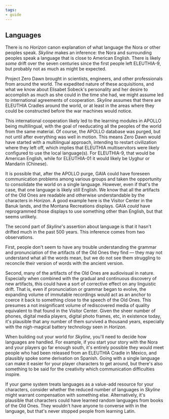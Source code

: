 ```yaml
---
tags:
- guide
---
```


## Languages

There is no _Horizon_ canon explanation of what language the Nora or other peoples speak.
_Skyline_ makes an inference: the Nora and surrounding peoples speak a language that is close to American English.
There is likely _some_ drift over the seven centuries since the first people left ELEUTHIA-9, but probably not as much as might be expected.

Project Zero Dawn brought in scientists, engineers, and other professionals from around the world.
The expedited nature of these acquisitions, and what we know about Elisabet Sobeck's personality and her desire to accomplish as much as she could in the time she had, we might assume led to international agreements of cooperation.
_Skyline_ assumes that there are ELEUTHIA Cradles around the world, or at least in the areas where they could be constructed before the war machines would notice.

This international cooperation likely led to the learning modules in APOLLO being multilingual, with the goal of reeducating all the peoples of the world from the same material.
Of course, the APOLLO database was purged, but not until after everything was well in motion.
This means Zero Dawn would have started with a multilingual approach, intending to restart civilization where they left off, which implies that ELEUTHIA multiservitors were likely configured to use the local language(s).
For ELEUTHIA-9, that would be American English, while for ELEUTHIA-01 it would likely be Uyghur or Mandarin (Chinese).

It is possible that, after the APOLLO purge, GAIA could have foreseen communication problems among various groups and taken the opportunity to consolidate the world on a single language.
However, even if that's the case, that one language is likely still English.
We know that all the artifacts of the Old Ones are readable and otherwise understandable by the characters in _Horizon_.
A good example here is the Visitor Center in the Banuk lands, and the Montana Recreations displays.
GAIA _could_ have reprogrammed those displays to use something other than English, but that seems unlikely.

The second part of _Skyline_'s assertion about language is that it hasn't drifted much in the past 500 years.
This inference comes from two observations.

First, people don't seem to have any trouble understanding the grammar and pronunciation of the artifacts of the Old Ones they find — they may not understand what all the words mean, but we do not see them struggling to reconcile their version of words with the ancient version.

Second, many of the artifacts of the Old Ones are audiovisual in nature.
Especially when combined with the gradual and continuous discovery of new artifacts, this could have a sort of corrective effect on any linguistic drift.
That is, even if pronunciation or grammar began to evolve, the expanding volume of immutable recordings would act as an anchor to coerce it back to something close to the speech of the Old Ones.
This presumes a not insignificant volume of rediscovered media of quality equivalent to that found in the Visitor Center.
Given the sheer number of phones, digital media players, digital photo frames, etc, in existence today, it's plausible that any number of them survived a thousand years, especially with the nigh-magical battery technology seen in _Horizon_.

When building out your world for _Skyline_, you'll need to decide how languages are handled.
For example, if you start your story with the Nora and your players go far enough south, it's entirely possible they would meet people who had been released from an ELEUTHIA Cradle in Mexico, and plausibly spoke some derivation on Spanish.
Going with a single language can make it easier for your player characters to get around, but there's also something to be said for the creativity which communication difficulties inspire.

If your game system treats languages as a value-add resource for your characters, consider whether the reduced number of languages in _Skyline_ might warrant compensation with something else.
Alternatively, it's plausible that characters could have learned random languages from books of the Old Ones.
They wouldn't have anyone to converse with in the language, but that's never stopped people from learning Latin.
